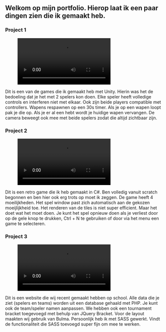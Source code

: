 ## Welkom op mijn portfolio. Hierop laat ik een paar dingen zien die ik gemaakt heb.

### Project 1

<figure class="video_container">
  <video controls="true" allowfullscreen="true">
    <source src="resources/video/local_mp_game.mp4" type="video/mp4" width="500px">
  </video>
</figure>

Dit is een van de games die ik gemaakt heb met Unity. Hierin was het de bedoeling dat je het met 2 spelers kon doen.
Elke speler heeft volledige controls en interferen niet met elkaar. Ook zijn beide players compatible met controllers.
Wapens respawnen op een 30s timer. Als je op een wapen loopt pak je die op. Als je er al een hebt wordt je huidige wapen vervangen.
De camera beweegt ook mee met beide spelers zodat die altijd zichtbaar zijn. 


### Project 2

<figure class="video_container">
  <video controls="true" allowfullscreen="true">
    <source src="resources/video/minesweeper.mp4" type="video/mp4" width="500px">
  </video>
</figure>

Dit is een retro game die ik heb gemaakt in C#. Ben volledig vanuit scratch begonnen en ben hier ook erg trots op moet ik zeggen.
De game heeft 4 moeilijkheden. Het spel window past zich automatisch aan de gekozen moeijlijkheid toe. Het renderen van de tiles is niet super efficient.
Maar het doet wat het moet doen. Je kunt het spel opnieuw doen als je verliest door op de gele knop te drukken, Ctrl + N te gebruiken of door via het menu een game te selecteren.



### Project 3

<figure class="video_container">
  <video controls="true" allowfullscreen="true">
    <source src="resources/video/R6SS.mp4" type="video/mp4" width="500px">
  </video>
</figure>

Dit is een website die wij recent gemaakt hebben op school. Alle data die je ziet (spelers en teams) worden uit een database gehaald met PHP.
Je kunt ook de team/speler namen aanpassen. We hebben ook een tournament bracket toegevoegd met behulp van JQuery Bracket. Voor de layout maakten wij gebruik van Bulma.
Persoonlijk heb ik met SASS gewerkt. Vindt de functionaliteit die SASS toevoegd super fijn om mee te werken. 
